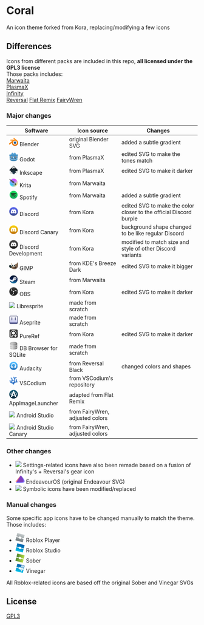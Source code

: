 
# Coral
An icon theme forked from Kora, replacing/modifying a few icons

## Differences
Icons from different packs are included in this repo, **all licensed under the GPL3 license**  
Those packs includes:  
[Marwaita](https://www.gnome-look.org/p/1239855)  
[PlasmaX](https://www.gnome-look.org/p/1367155)  
[Infinity](https://www.gnome-look.org/p/2112373)  
[Reversal](https://www.gnome-look.org/p/1340791)
[Flat Remix](https://store.kde.org/p/1012430)
[FairyWren](https://www.gnome-look.org/p/1684521)

### Major changes

|  Software | Icon source | Changes | 
 | ---|---|---| 
 | <img src="./coral/apps/scalable//blender.svg" width="24"/> Blender | original Blender SVG | added a subtle gradient|
| <img src="./coral/apps/scalable//godot.svg" width="24"/> Godot | from PlasmaX | edited SVG to make the tones match|
| <img src="./coral/apps/scalable//inkscape.svg" width="24"/> Inkscape | from PlasmaX | edited SVG to make it darker|
| <img src="./coral/apps/scalable//krita.svg" width="24"/> Krita | from Marwaita | |
| <img src="./coral/apps/scalable//spotify-client.svg" width="24"/> Spotify | from Marwaita | added a subtle gradient|
| <img src="./coral/apps/scalable//discord.svg" width="24"/> Discord | from Kora | edited SVG to make the color closer to the official Discord burple|
| <img src="./coral/apps/scalable//discord-canary.svg" width="24"/> Discord Canary | from Kora | background shape changed to be like regular Discord|
| <img src="./coral/apps/scalable//discord-development.svg" width="24"/> Discord Development | from Kora | modified to match size and style of other Discord variants|
| <img src="./coral/apps/scalable//gimp.svg" width="24"/> GIMP | from KDE's Breeze Dark | edited SVG to make it bigger|
| <img src="./coral/apps/scalable//steam.svg" width="24"/> Steam | from Marwaita | |
| <img src="./coral/apps/scalable//obs.svg" width="24"/> OBS | from Kora | edited SVG to make it darker|
| <img src="./coral/apps/scalable//libresprite.svg" width="24"/> Libresprite | made from scratch | |
| <img src="./coral/apps/scalable//aseprite.svg" width="24"/> Aseprite | made from scratch | |
| <img src="./coral/apps/scalable//pureref.svg" width="24"/> PureRef | from Kora | edited SVG to make it darker|
| <img src="./coral/apps/scalable//sqlitebrowser.svg" width="24"/> DB Browser for SQLite | made from scratch | |
| <img src="./coral/apps/scalable//audacity.svg" width="24"/> Audacity | from Reversal Black | changed colors and shapes|
| <img src="./coral/apps/scalable//vscodium.svg" width="24"/> VSCodium | from VSCodium's repository | |
| <img src="./coral/apps/scalable//AppImageLauncher.svg" width="24"/> AppImageLauncher | adapted from Flat Remix | |
| <img src="./coral/apps/scalable//android-studio.svg" width="24"/> Android Studio | from FairyWren, adjusted colors | |
| <img src="./coral/apps/scalable//android-studio-canary.svg" width="24"/> Android Studio Canary | from FairyWren, adjusted colors | |


### Other changes
- <img src="./coral/apps/scalable/systemsettings.svg" width="24"/> Settings-related icons have also been remade based on a fusion of Infinity's + Reversal's gear icon
- <img src="./coral/apps/scalable/endeavouros.svg" width="24"/> EndeavourOS (original Endeavour SVG)
- <img src="./coral/apps/scalable/computer-log-out.svg" width="24"/> Symbolic icons have been modified/replaced

### Manual changes
Some specific app icons have to be changed manually to match the theme. Those includes:
- <img src="./manual/roblox.svg" width="24"/> Roblox Player
- <img src="./manual/roblox-studio.svg" width="24"/> Roblox Studio
- <img src="./manual/sober.svg" width="24"/> Sober
- <img src="./manual/vinegar.svg" width="24"/> Vinegar  

All Roblox-related icons are based off the original Sober and Vinegar SVGs

## License
[GPL3](https://www.gnu.org/licenses/gpl-3.0-standalone.html)

